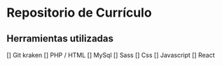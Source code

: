 # Repositorio de Currículo

## Herramientas utilizadas
[] Git kraken
[] PHP / HTML
[] MySql
[] Sass
[] Css
[] Javascript
[] React
